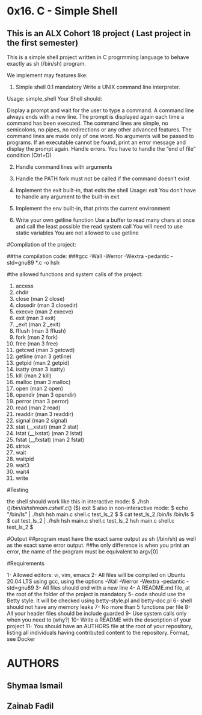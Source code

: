 # 0x16. C - Simple Shell

## This is an ALX Cohort 18 project ( Last project in the first semester)

This is a simple shell project written in C progrmming language to behave exactly as sh (/bin/sh) program.

We implement may features like:
1. Simple shell 0.1
mandatory
Write a UNIX command line interpreter.

Usage: simple_shell
Your Shell should:

Display a prompt and wait for the user to type a command. A command line always ends with a new line.
The prompt is displayed again each time a command has been executed.
The command lines are simple, no semicolons, no pipes, no redirections or any other advanced features.
The command lines are made only of one word. No arguments will be passed to programs.
If an executable cannot be found, print an error message and display the prompt again.
Handle errors.
You have to handle the “end of file” condition (Ctrl+D)

2. Handle command lines with arguments

3. Handle the PATH
    fork must not be called if the command doesn’t exist
4. Implement the exit built-in, that exits the shell
Usage: exit
You don’t have to handle any argument to the built-in exit

5. Implement the env built-in, that prints the current environment

6. Write your own getline function
Use a buffer to read many chars at once and call the least possible the read system call
You will need to use static variables
You are not allowed to use getline

#Compilation of the project:

##the compilation code:
###gcc -Wall -Werror -Wextra -pedantic -std=gnu89 *.c -o hsh

#the allowed functions and system calls of the project:

1. access
2. chdir
3. close (man 2 close)
4. closedir (man 3 closedir)
5. execve (man 2 execve)
6. exit (man 3 exit)
7. _exit (man 2 _exit)
8. fflush (man 3 fflush)
9. fork (man 2 fork)
10. free (man 3 free)
11. getcwd (man 3 getcwd)
12. getline (man 3 getline)
13. getpid (man 2 getpid)
14. isatty (man 3 isatty)
15. kill (man 2 kill)
16. malloc (man 3 malloc)
17. open (man 2 open)
18. opendir (man 3 opendir)
19. perror (man 3 perror)
20. read (man 2 read)
21. readdir (man 3 readdir)
22. signal (man 2 signal)
23. stat (__xstat) (man 2 stat)
24. lstat (__lxstat) (man 2 lstat)
25. fstat (__fxstat) (man 2 fstat)
26. strtok
27. wait
28. waitpid
29. wait3
30. wait4
31. write

#Testing

the shell should work like this in interactive mode:
$ ./hsh
($) /bin/ls
hsh main.c shell.c
($)
($) exit
$
also in non-interactive mode:
$ echo "/bin/ls" | ./hsh
hsh main.c shell.c test_ls_2
$
$ cat test_ls_2
/bin/ls
/bin/ls
$
$ cat test_ls_2 | ./hsh
hsh main.c shell.c test_ls_2
hsh main.c shell.c test_ls_2
$

#Output
##program must have the exact same output as sh (/bin/sh) as well as the exact same error output.
##he only difference is when you print an error, the name of the program must be equivalent to argv[0]

#Requirements

1- Allowed editors: vi, vim, emacs
2- All files will be compiled on Ubuntu 20.04 LTS using gcc, using the options -Wall -Werror -Wextra -pedantic -std=gnu89
3- All files should end with a new line
4- A README.md file, at the root of the folder of the project is mandatory
5- code should use the Betty style. It will be checked using betty-style.pl and betty-doc.pl
6- shell should not have any memory leaks
7- No more than 5 functions per file
8- All your header files should be include guarded
9- Use system calls only when you need to (why?)
10- Write a README with the description of your project
11- You should have an AUTHORS file at the root of your repository, listing all individuals having contributed content to the repository. Format, see Docker


# AUTHORS

## Shymaa Ismail
## Zainab Fadil
